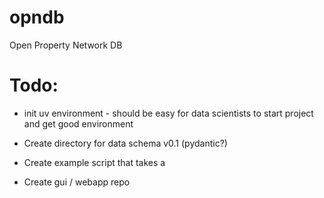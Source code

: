 # opndb
Open Property Network DB

# Todo:
- init uv environment - should be easy for data scientists to start project and get good environment
- Create directory for data schema v0.1 (pydantic?)
- Create example script that takes a

- Create gui / webapp repo
